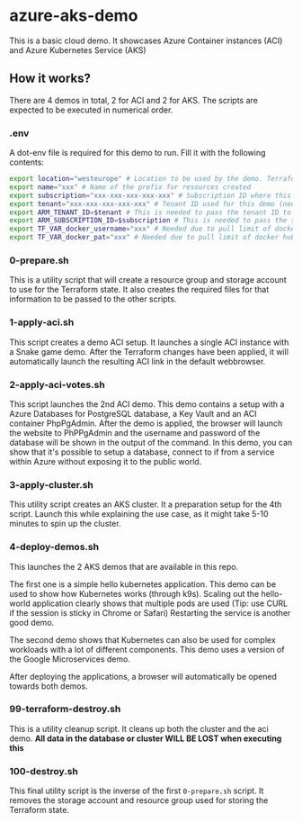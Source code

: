# azure-aks-demo

This is a basic cloud demo. 
It showcases Azure Container instances (ACI) and Azure Kubernetes Service (AKS)

## How it works?

There are 4 demos in total, 2 for ACI and 2 for AKS.
The scripts are expected to be executed in numerical order. 

### .env

A dot-env file is required for this demo to run. Fill it with the following contents: 

``` bash
export location="westeurope" # Location to be used by the demo. Terraform resources might get created outside of this!
export name="xxx" # Name of the prefix for resources created
export subscription="xxx-xxx-xxx-xxx-xxx" # Subscription ID where this demo needs to be deployed
export tenant="xxx-xxx-xxx-xxx-xxx" # Tenant ID used for this demo (needed for some TF configuration)
export ARM_TENANT_ID=$tenant # This is needed to pass the tenant ID to the Terraform setup. 
export ARM_SUBSCRIPTION_ID=$subscription # This is needed to pass the subscription ID to the Terraform setup. 
export TF_VAR_docker_username="xxx" # Needed due to pull limit of docker hub
export TF_VAR_docker_pat="xxx" # Needed due to pull limit of docker hub
```

### 0-prepare.sh

This is a utility script that will create a resource group and storage account to use for the Terraform state. 
It also creates the required files for that information to be passed to the other scripts. 

### 1-apply-aci.sh

This script creates a demo ACI setup. 
It launches a single ACI instance with a Snake game demo. 
After the Terraform changes have been applied, it will automatically launch the resulting ACI link in the default webbrowser.

### 2-apply-aci-votes.sh

This script launches the 2nd ACI demo. 
This demo contains a setup with a Azure Databases for PostgreSQL database, a Key Vault and an ACI container PhpPgAdmin. 
After the demo is applied, the browser will launch the website to PhPPgAdmin and the username and password of the database will be shown in the output of the command. 
In this demo, you can show that it's possible to setup a database, connect to if from a service within Azure without exposing it to the public world.

### 3-apply-cluster.sh

This utility script creates an AKS cluster.
It a preparation setup for the 4th script.
Launch this while explaining the use case, as it might take 5-10 minutes to spin up the cluster. 

### 4-deploy-demos.sh

This launches the 2 AKS demos that are available in this repo. 

The first one is a simple hello kubernetes application. 
This demo can be used to show how Kubernetes works (through k9s). 
Scaling out the hello-world application clearly shows that multiple pods are used (Tip: use CURL if the session is sticky in Chrome or Safari)
Restarting the service is another good demo. 

The second demo shows that Kubernetes can also be used for complex workloads with a lot of different components. 
This demo uses a version of the Google Microservices demo. 

After deploying the applications, a browser will automatically be opened towards both demos. 

### 99-terraform-destroy.sh

This is a utility cleanup script. 
It cleans up both the cluster and the aci demo.
**All data in the database or cluster WILL BE LOST when executing this**

### 100-destroy.sh

This final utility script is the inverse of the first `0-prepare.sh` script. 
It removes the storage account and resource group used for storing the Terraform state.